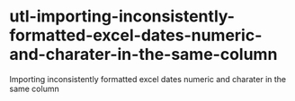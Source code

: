 # utl-importing-inconsistently-formatted-excel-dates-numeric-and-charater-in-the-same-column
Importing inconsistently formatted excel dates numeric and charater in the same column
